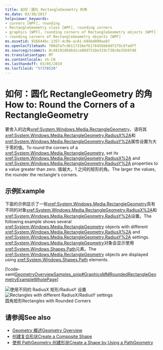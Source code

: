 ```yaml
---
title: 如何：圆化 RectangleGeometry 的角
ms.date: 03/30/2017
helpviewer_keywords:
- corners [WPF], rounding
- RectangleGeometry class [WPF], rounding corners
- graphics [WPF], rounding corners of RectangleGeometry objects [WPF]
- rounding corners of RectangleGeometry objects [WPF]
ms.assetid: 926644bc-1357-4c0b-ac81-694bd090ae87
ms.openlocfilehash: f00d7a7cd6117318efb17645bbb9df279c97adff
ms.sourcegitcommit: 0c48191d6d641ce88d7510e319cf38c0e35697d0
ms.translationtype: MT
ms.contentlocale: zh-CN
ms.lasthandoff: 03/05/2019
ms.locfileid: "57378530"
---
```

# <a name="how-to-round-the-corners-of-a-rectanglegeometry"></a><span data-ttu-id="273ff-102">如何：圆化 RectangleGeometry 的角</span><span class="sxs-lookup"><span data-stu-id="273ff-102">How to: Round the Corners of a RectangleGeometry</span></span>
<span data-ttu-id="273ff-103">要舍入的边角<xref:System.Windows.Media.RectangleGeometry>，请将其<xref:System.Windows.Media.RectangleGeometry.RadiusX%2A>和<xref:System.Windows.Media.RectangleGeometry.RadiusY%2A>属性设置为大于零的值。</span><span class="sxs-lookup"><span data-stu-id="273ff-103">To round the corners of a <xref:System.Windows.Media.RectangleGeometry>, set its <xref:System.Windows.Media.RectangleGeometry.RadiusX%2A> and <xref:System.Windows.Media.RectangleGeometry.RadiusY%2A> properties to a value greater than zero.</span></span> <span data-ttu-id="273ff-104">值越大，1 之间的矩形的角。</span><span class="sxs-lookup"><span data-stu-id="273ff-104">The larger the values, the rounder the rectangle's corners.</span></span>  
  
## <a name="example"></a><span data-ttu-id="273ff-105">示例</span><span class="sxs-lookup"><span data-stu-id="273ff-105">Example</span></span>  
 <span data-ttu-id="273ff-106">下面的示例显示了一些<xref:System.Windows.Media.RectangleGeometry>具有不同的对象<xref:System.Windows.Media.RectangleGeometry.RadiusX%2A>和<xref:System.Windows.Media.RectangleGeometry.RadiusY%2A>设置。</span><span class="sxs-lookup"><span data-stu-id="273ff-106">The following example shows several <xref:System.Windows.Media.RectangleGeometry> objects with different <xref:System.Windows.Media.RectangleGeometry.RadiusX%2A> and <xref:System.Windows.Media.RectangleGeometry.RadiusY%2A> settings.</span></span> <span data-ttu-id="273ff-107"><xref:System.Windows.Media.RectangleGeometry>对象会显示使用<xref:System.Windows.Shapes.Path>元素。</span><span class="sxs-lookup"><span data-stu-id="273ff-107">The <xref:System.Windows.Media.RectangleGeometry> objects are displayed using <xref:System.Windows.Shapes.Path> elements.</span></span>  
  
 [!code-xaml[GeometryOverviewSamples_snip#GraphicsMMRoundedRectangleGeometryExampleWholePage](~/samples/snippets/csharp/VS_Snippets_Wpf/GeometryOverviewSamples_snip/CS/RectangleGeometryRoundedCornerExample.xaml#graphicsmmroundedrectanglegeometryexamplewholepage)]  
  
 <span data-ttu-id="273ff-108">![使用不同的 RadiusX 矩形&#47;RadiusY 设置](./media/graphicsmm-rounded.png "graphicsmm_rounded")</span><span class="sxs-lookup"><span data-stu-id="273ff-108">![Rectangles with different RadiusX&#47;RadiusY settings](./media/graphicsmm-rounded.png "graphicsmm_rounded")</span></span>  
<span data-ttu-id="273ff-109">圆角矩形</span><span class="sxs-lookup"><span data-stu-id="273ff-109">Rectangles with Rounded Corners</span></span>  
  
## <a name="see-also"></a><span data-ttu-id="273ff-110">请参阅</span><span class="sxs-lookup"><span data-stu-id="273ff-110">See also</span></span>
- [<span data-ttu-id="273ff-111">Geometry 概述</span><span class="sxs-lookup"><span data-stu-id="273ff-111">Geometry Overview</span></span>](geometry-overview.md)
- [<span data-ttu-id="273ff-112">创建复合形状</span><span class="sxs-lookup"><span data-stu-id="273ff-112">Create a Composite Shape</span></span>](how-to-create-a-composite-shape.md)
- [<span data-ttu-id="273ff-113">使用 PathGeometry 创建形状</span><span class="sxs-lookup"><span data-stu-id="273ff-113">Create a Shape by Using a PathGeometry</span></span>](how-to-create-a-shape-by-using-a-pathgeometry.md)
